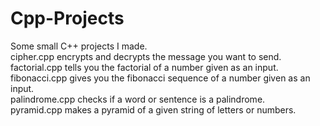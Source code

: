 # Cpp-Projects
Some small C++ projects I made. 
<br>
cipher.cpp encrypts and decrypts the message you want to send.
<br>
factorial.cpp tells you the factorial of a number given as an input.
<br>
fibonacci.cpp gives you the fibonacci sequence of a number given as an input.
<br>
palindrome.cpp checks if a word or sentence is a palindrome.
<br>
pyramid.cpp makes a pyramid of a given string of letters or numbers.
